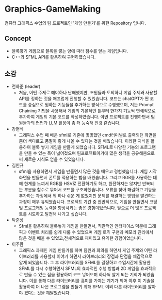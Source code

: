 # Graphics-GameMaking
컴퓨터 그래픽스 수업의 팀 프로젝트인 '게임 만들기'를 위한 Repository 입니다.

## Concept
- 블록쌓기 게임으로 블록을 쌓는 양에 따라 점수를 얻는 게임입니다. 
- C++와 SFML API를 활용하여 구현하였습니다.

## 소감
- 전하준 (leader)
  - 처음, 어떤 주제로 해야하나 난해했지만, 조원들과 토의하니 게임 주제와 사용할 API를 정하는 것을 매끄럽게 진행할 수 있었습니다. 코드는 chatGPT가 짠 코드를 중심으로 원하는 기능들을 추가하는 방식으로 수행했으며, 저는 Prompt Chaining 기법을 사용해서 게임의 기본적인 틀부터 한가지 기능씩 연쇄적으로 추가하여 게임의 기본 코드를 작성하였습니다. 이번 프로젝트를 진행하면서 팀원들과의 협업과 LLM 활용이 좀 더 능숙해 진것 같습니다. 
- 강현식
  - 그래픽스 수업 때 배운 sfml로 기존에 밋밋했던 cmd터미널로 출력되던 화면을 좀더 색다르고 품질이 좋게 나올 수 있다는 것을 배웠습니다. 이러한 지식을 활용하여 블록 쌓기 게임을 만들게 되었습니다. SFML로 다양한 기능의 프로그램을 만들 수 있는 폭이 넓어졌으며 팀프로젝트이기에 많은 생각을 공유해봄으로써 새로운 지식도 얻을 수 있었습니다. 
- 김인규
  - sfml을 사용하면서 게임을 만들면서 많은 것을 배우고 경험했습니다. 게임 시작 화면을 만들면서 폰트를 적용하는 법을 배웠습니다. 그리고 RGB를 사용하는 데에 한계를 느껴서 RGB를 HSV로 전환하기도 하고, 완전하지는 않지만 반복되는 부분을 함수로 묶어서 코드를 구조화했습니다. 오류를 찾아 해결하고 기능을 추가하는 과정에서 뭐 하나 쉬운 게 없었지만 문제를 해결하는 방법을 발견하는 과정이 매우 유익했습니다. 프로젝트 기간 중 전반적으로, 게임을 만들면서 코딩 및 프로그래밍 능력을 향상시키는 좋은 경험이었습니다. 앞으로 더 많은 프로젝트를 시도하고 발전해 나가고 싶습니다.
- 박준성
  - Sfml을 활용하여 블록쌓기 게임을 만들면서, 직관적인 인터페이스 덕분에 그래픽과 이벤트 처리를 쉽게 다룰 수 있었으며 게임 로직 구현과 메모리 관리에서 많은 것을 배울 수 있었고,전체적으로 재미있고 유익한 경험이었습니다.
- 이주환
  - 그래픽스 과제인 게임 만들기를 하며 팀원과 회의를 하면서 게임 주제와 어떤 라이브러리를 사용할지 이야기 하면서 라이브러리의 장점과 단점을 체감적으로 알게 되었습니다. 그 후 라이브러리를 SFML를 결정하고 수업시간에 활용한 SFML를 다시 수행하면서 SFML의 효과적인 수행 방법과 2D 게임을 효과적으로 만들 수 있는 점을 활용하여 코드 넣어보며 하나씩 알게 되는 기회가 되었습니다. 이를 통해 다른 라이브러리를 흥미를 가지는 계기가 되어 이후 이 기술을 활용하여 더 나은 프로그램을 만들기 위해 SFML 이외 다른 라이브러리를 알아야 겠다는 것을 꺠달았습니다.
